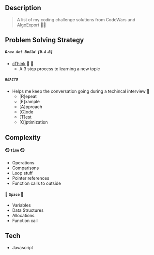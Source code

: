 ## Description
>A list of my coding challenge solutions from CodeWars and AlgoExport 👨‍💻

## Problem Solving Strategy 
##### ```Draw Act Build [D.A.B]```
- [cThink](https://github.com/getromandev/cThink) 👀 🤔
    - A 3 step process to learning a new topic

##### ```REACTO```
- Helps me keep the conversation going during a techincal interview 👔
    - [R]epeat
    - [E]xample
    - [A]pproach
    - [C]ode
    - [T]est
    - [O]ptimization

## Complexity
#### ⏲️ ```Time``` ⏲️
- Operations
- Comparisons
- Loop stuff
- Pointer references
- Function calls to outside

#### 🚀 ```Space``` 🚀
- Variables
- Data Structures
- Allocations
- Function call

## Tech
- Javascript